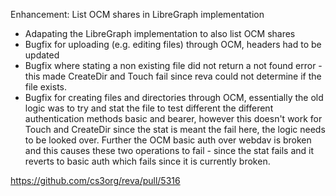 Enhancement: List OCM shares in LibreGraph implementation

* Adapating the LibreGraph implementation to also list OCM shares
* Bugfix for uploading (e.g. editing files) through OCM, headers had to be updated
* Bugfix where stating a non existing file did not return a not found error - this made CreateDir and Touch fail since reva could not determine if the file exists.
* Bugfix for creating files and directories through OCM, essentially the old logic was to try and stat the file to test different the different authentication methods basic and bearer, however this doesn't work for Touch and CreateDir since the stat is meant the fail here, the logic needs to be looked over. Further the OCM basic auth over webdav is broken and this causes these two operations to fail - since the stat fails and it reverts to basic auth which fails since it is currently broken.

https://github.com/cs3org/reva/pull/5316